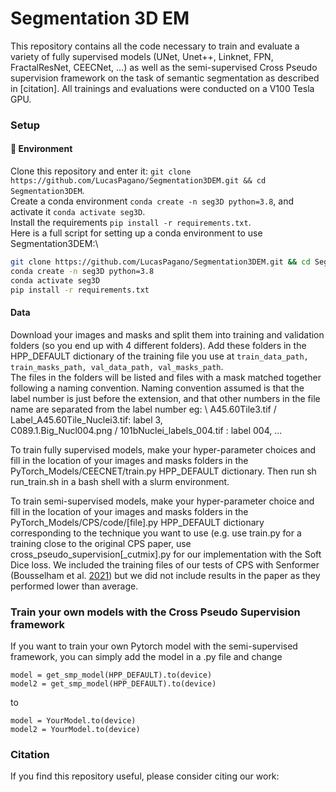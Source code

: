 # Segmentation 3D EM

This repository contains all the code necessary to train and evaluate a variety of fully supervised models (UNet, Unet++, Linknet, FPN, FractalResNet, CEECNet, ...) as well as the semi-supervised Cross Pseudo supervision framework on the task of semantic segmentation as described in [citation].
All trainings and evaluations were conducted on a V100 Tesla GPU.

### Setup
#### 🔨 Environment
Clone this repository and enter it:  `git clone https://github.com/LucasPagano/Segmentation3DEM.git && cd Segmentation3DEM`.\
Create a conda environment `conda create -n seg3D python=3.8`, and activate it `conda activate seg3D`. \
Install the requirements `pip install -r requirements.txt`. \
Here is a full script for setting up a conda environment to use Segmentation3DEM:\
```sh
git clone https://github.com/LucasPagano/Segmentation3DEM.git && cd Segmentation3DEM 
conda create -n seg3D python=3.8
conda activate seg3D
pip install -r requirements.txt
```

#### Data
Download your images and masks and split them into training and validation folders (so you end up with 4 different folders). Add these folders in the HPP_DEFAULT dictionary of the training file you use at `train_data_path, train_masks_path, val_data_path, val_masks_path`. \
The files in the folders will be listed and files with a mask matched together following a naming convention. Naming convention assumed is that the label number is just before the extension, and that other numbers in the file name are separated from the label number eg: \ 
A45.60Tile3.tif / Label_A45.60Tile_Nuclei3.tif: label 3, \
C089.1.Big_Nucl004.png / 101bNuclei_labels_004.tif : label 004, ...

To train fully supervised models, make your hyper-parameter choices and fill in the location of your images and masks folders in the PyTorch_Models/CEECNET/train.py HPP_DEFAULT dictionary. Then run sh run_train.sh in a bash shell with a slurm environment.

To train semi-supervised models, make your hyper-parameter choice and fill in the location of your images and masks folders in the PyTorch_Models/CPS/code/[file].py HPP_DEFAULT dictionary corresponding to the technique you want to use (e.g. use train.py for a training close to the original CPS paper, use cross_pseudo_supervision[_cutmix].py for our implementation with the Soft Dice loss. We included the training files of our tests of CPS with Senformer (Bousselham et al. [2021](https://doi.org/10.48550/arXiv.2111.13280)) but we did not include results in the paper as they performed lower than average.

### Train your own models with the Cross Pseudo Supervision framework
If you want to train your own Pytorch model with the semi-supervised framework, you can simply add the model in a .py file and change 
``` 
model = get_smp_model(HPP_DEFAULT).to(device)
model2 = get_smp_model(HPP_DEFAULT).to(device)
```
to
``` 
model = YourModel.to(device)
model2 = YourModel.to(device)
```

### Citation

If you find this repository useful, please consider citing our work:

```

```